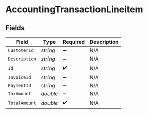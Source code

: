 # AccountingTransactionLineitem


## Fields

| Field              | Type               | Required           | Description        |
| ------------------ | ------------------ | ------------------ | ------------------ |
| `CustomerId`       | *string*           | :heavy_minus_sign: | N/A                |
| `Description`      | *string*           | :heavy_minus_sign: | N/A                |
| `Id`               | *string*           | :heavy_check_mark: | N/A                |
| `InvoiceId`        | *string*           | :heavy_minus_sign: | N/A                |
| `PaymentId`        | *string*           | :heavy_minus_sign: | N/A                |
| `TaxAmount`        | *double*           | :heavy_minus_sign: | N/A                |
| `TotalAmount`      | *double*           | :heavy_check_mark: | N/A                |